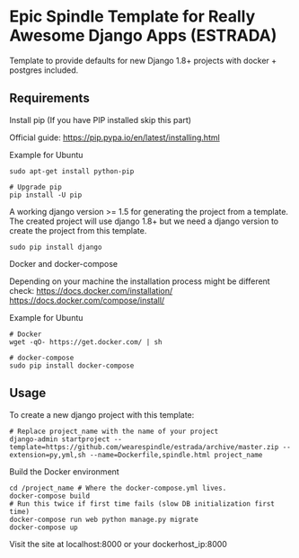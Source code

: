 # Epic Spindle Template for Really Awesome Django Apps (ESTRADA)

Template to provide defaults for new Django 1.8+ projects with docker + postgres included.

## Requirements

Install pip
(If you have PIP installed skip this part)

Official guide: https://pip.pypa.io/en/latest/installing.html

Example for Ubuntu
```
sudo apt-get install python-pip

# Upgrade pip
pip install -U pip
```

A working django version >= 1.5 for generating the project from a template. The
created project will use django 1.8+ but we need a django version to create
the project from this template.
```
sudo pip install django
```

Docker and docker-compose

Depending on your machine the installation process might be different check:
https://docs.docker.com/installation/
https://docs.docker.com/compose/install/

Example for Ubuntu
```
# Docker
wget -qO- https://get.docker.com/ | sh

# docker-compose
sudo pip install docker-compose
```

## Usage

To create a new django project with this template:
```
# Replace project_name with the name of your project
django-admin startproject --template=https://github.com/wearespindle/estrada/archive/master.zip --extension=py,yml,sh --name=Dockerfile,spindle.html project_name
```

Build the Docker environment
```
cd /project_name # Where the docker-compose.yml lives.
docker-compose build
# Run this twice if first time fails (slow DB initialization first time)
docker-compose run web python manage.py migrate
docker-compose up
```

Visit the site at localhost:8000 or your dockerhost_ip:8000
